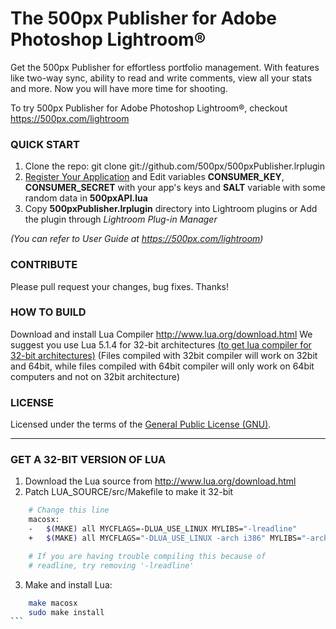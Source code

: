 # The 500px Publisher for Adobe Photoshop Lightroom®

Get the 500px Publisher for effortless portfolio management. With features like two-way sync, ability to read and write comments, view all your stats  and more. Now you will have more time for shooting.

To try 500px Publisher for Adobe Photoshop Lightroom®, checkout https://500px.com/lightroom



### QUICK START
1. Clone the repo: git clone git://github.com/500px/500pxPublisher.lrplugin
2. [Register Your Application](https://500px.com/settings/applications) and Edit variables **CONSUMER\_KEY**, **CONSUMER\_SECRET** with your app's keys and **SALT** variable with some random data in **500pxAPI.lua**
3. Copy **500pxPublisher.lrplugin** directory into Lightroom plugins
or Add the plugin through *Lightroom Plug-in Manager*

_(You can refer to User Guide at https://500px.com/lightroom)_


### CONTRIBUTE
Please pull request your changes, bug fixes. Thanks!



### HOW TO BUILD
Download and install Lua Compiler http://www.lua.org/download.html
We suggest you use Lua 5.1.4 for 32-bit architectures <a href="#get-a-32-bit-version-of-lua">(to get lua compiler for 32-bit architectures)</a>
(Files compiled with 32bit compiler will work on 32bit and 64bit, while files compiled with 64bit compiler will only work on 64bit computers and not on 32bit architecture)



### LICENSE
Licensed under the terms of the <a href="http://opensource.org/licenses/GPL-3.0">General Public License (GNU)</a>.

-----------------------

### GET A 32-BIT VERSION OF LUA
1. Download the Lua source from http://www.lua.org/download.html
2. Patch LUA_SOURCE/src/Makefile to make it 32-bit
```bash
    # Change this line
    macosx:
    -  	$(MAKE) all MYCFLAGS=-DLUA_USE_LINUX MYLIBS="-lreadline"
    + 	$(MAKE) all MYCFLAGS="-DLUA_USE_LINUX -arch i386" MYLIBS="-arch i386 -lreadline"

    # If you are having trouble compiling this because of
    # readline, try removing '-lreadline'
```

3. Make and install Lua:
````bash
    make macosx
    sudo make install
```
